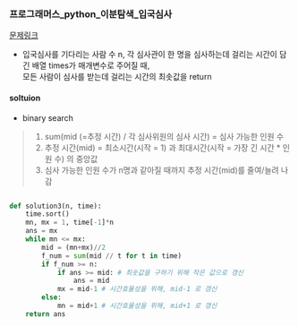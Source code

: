 ### 프로그래머스_python_이분탐색_입국심사
[문제링크](https://programmers.co.kr/learn/courses/30/parts/12486)

- 입국심사를 기다리는 사람 수 n, 각 심사관이 한 명을 심사하는데 걸리는 시간이 담긴 배열 times가 매개변수로 주어질 때,<br>
  모든 사람이 심사를 받는데 걸리는 시간의 최솟값을 return
  
#### soltuion
- binary search
> 1. sum(mid (=추정 시간) / 각 심사위원의 심사 시간) = 심사 가능한 인원 수
> 2. 추정 시간(mid) = 최소시간(시작 = 1) 과 최대시간(시작 = 가장 긴 시간 * 인원 수) 의 중앙값
> 2. 심사 가능한 인원 수가 n명과 같아질 때까지 추정 시간(mid)를 줄여/늘려 나감
  
```python

def solution3(n, time):
    time.sort()
    mn, mx = 1, time[-1]*n
    ans = mx
    while mn <= mx:
        mid = (mn+mx)//2
        f_num = sum(mid // t for t in time)
        if f_num >= n:
            if ans >= mid: # 최솟값을 구하기 위해 작은 값으로 갱신
                ans = mid
            mx = mid-1 # 시간효율성을 위해, mid-1 로 갱신
        else:
            mn = mid+1 # 시간효율성을 위해, mid+1 로 갱신
    return ans

```
